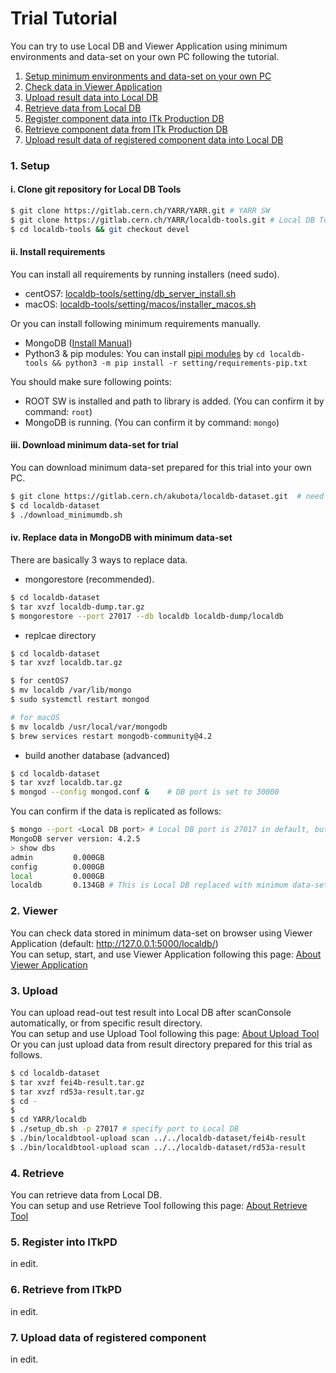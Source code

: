 # Trial Tutorial

You can try to use Local DB and Viewer Application using minimum environments and data-set on your own PC following the tutorial.

1. [Setup minimum environments and data-set on your own PC](#1-setup)
2. [Check data in Viewer Application](#2-viewer)
3. [Upload result data into Local DB](#3-upload)
4. [Retrieve data from Local DB](#4-retrieve)
5. [Register component data into ITk Production DB](#5-register-into-itkpd)
6. [Retrieve component data from ITk Production DB](#6-retrieve-from-itkpd)
7. [Upload result data of registered component data into Local DB](#7-upload-data-of-registered-component)


### 1. Setup

#### i. Clone git repository for Local DB Tools

```bash
$ git clone https://gitlab.cern.ch/YARR/YARR.git # YARR SW
$ git clone https://gitlab.cern.ch/YARR/localdb-tools.git # Local DB Tools
$ cd localdb-tools && git checkout devel
```

#### ii. Install requirements

You can install all requirements by running installers (need sudo).

- centOS7: [localdb-tools/setting/db_server_install.sh](https://gitlab.cern.ch/YARR/localdb-tools/-/blob/devel/setting/db_server_install.sh)
- macOS: [localdb-tools/setting/macos/installer_macos.sh](https://gitlab.cern.ch/YARR/localdb-tools/-/blob/devel/setting/macos/installer_macos.sh)

Or you can install following minimum requirements manually.

- MongoDB ([Install Manual](https://docs.mongodb.com/manual/installation/))
- Python3 & pip modules: You can install [pipi modules](requirements-list.md) by `cd localdb-tools && python3 -m pip install -r setting/requirements-pip.txt`

You should make sure following points:

- ROOT SW is installed and path to library is added. (You can confirm it by command: `root`)
- MongoDB is running. (You can confirm it by command: `mongo`)

#### iii. Download minimum data-set for trial

You can download minimum data-set prepared for this trial into your own PC.<br>

```bash
$ git clone https://gitlab.cern.ch/akubota/localdb-dataset.git  # need your account in gitlab.cern.ch
$ cd localdb-dataset
$ ./download_minimumdb.sh
```

#### iv. Replace data in MongoDB with minimum data-set

There are basically 3 ways to replace data.

- mongorestore (recommended).

```bash
$ cd localdb-dataset
$ tar xvzf localdb-dump.tar.gz
$ mongorestore --port 27017 --db localdb localdb-dump/localdb
```

- replcae directory

```bash
$ cd localdb-dataset
$ tar xvzf localdb.tar.gz

$ for centOS7
$ mv localdb /var/lib/mongo
$ sudo systemctl restart mongod

# for macOS
$ mv localdb /usr/local/var/mongodb
$ brew services restart mongodb-community@4.2
```

- build another database (advanced)

```bash
$ cd localdb-dataset
$ tar xvzf localdb.tar.gz
$ mongod --config mongod.conf &    # DB port is set to 30000
```

You can confirm if the data is replicated as follows:

```bash
$ mongo --port <Local DB port> # Local DB port is 27017 in default, but 30000 if replaced by the last way
MongoDB server version: 4.2.5
> show dbs
admin         0.000GB
config        0.000GB
local         0.000GB
localdb       0.134GB # This is Local DB replaced with minimum data-set
```

### 2. Viewer

You can check data stored in minimum data-set on browser using Viewer Application (default: http://127.0.0.1:5000/localdb/)<br>
You can setup, start, and use Viewer Application following this page: [About Viewer Application](https://localdb-docs.readthedocs.io/en/devel/viewer/)

### 3. Upload

You can upload read-out test result into Local DB after scanConsole automatically, or from specific result directory.<br>
You can setup and use Upload Tool following this page: [About Upload Tool](https://localdb-docs.readthedocs.io/en/devel/upload/)<br>
Or you can just upload data from result directory prepared for this trial as follows.

```bash
$ cd localdb-dataset
$ tar xvzf fei4b-result.tar.gz
$ tar xvzf rd53a-result.tar.gz
$ cd -
$
$ cd YARR/localdb
$ ./setup_db.sh -p 27017 # specify port to Local DB
$ ./bin/localdbtool-upload scan ../../localdb-dataset/fei4b-result
$ ./bin/localdbtool-upload scan ../../localdb-dataset/rd53a-result
```

### 4. Retrieve

You can retrieve data from Local DB.<br>
You can setup and use Retrieve Tool following this page: [About Retrieve Tool](https://localdb-docs.readthedocs.io/en/devel/retrieve/)<br>

### 5. Register into ITkPD

in edit.

### 6. Retrieve from ITkPD

in edit.

### 7. Upload data of registered component

in edit.

